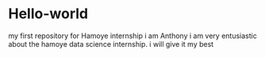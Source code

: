 # Hello-world
my first repository for Hamoye internship
i am Anthony
i am very entusiastic about the hamoye data science internship. i will give it my best
